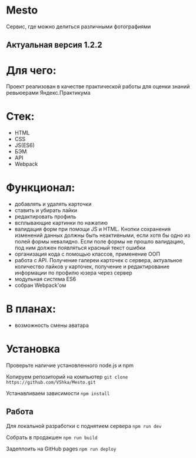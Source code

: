 # Mesto
Сервис, где можно делиться различными фотографиями

## Актуальная версия 1.2.2

# Для чего:
Проект реализован в качестве практической работы для оценки знаний ревьюерами Яндекс.Практикума

# Стек: 
- HTML
- CSS
- JS(ES6)
- БЭМ
- API
- Webpack

# Функционал:
- добавлять и удалять карточки
- ставить и убирать лайки
- редактировать профиль
- всплывающие картинки по нажатию
- валидация форм при помощи JS и HTML. Кнопки сохранения изменений данных должны быть неактивными, если хотя бы одно из полей формы невалидно. Если поле формы не прошло валидацию, под ним должен появляться красный текст ошибки
- организация кода с помощью классов, применение ООП
- работа с API. Получение галереи карточек с сервера, актуальное количество лайков у карточек, получение и редактирование информации по профилю юзера через сервер
- модульная система ES6
- собран Webpack'ом

# В планах: 
- возможность смены аватара

# Установка
Проверьте наличие установленного node.js и npm

Копируем репозиторий на компьютер 
`git clone https://github.com/VShka/Mesto.git`

Устанавливаем зависимости
`npm install`

## Работа 

Для локальной разработки с поднятием сервера
`npm run dev`

Собрать в продакшен 
`npm run build`

Задеплоить на GitHub pages
`npm run deploy`
